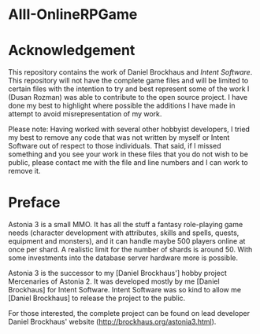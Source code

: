 # AIII-OnlineRPGame

# Acknowledgement 
This repository contains the work of Daniel Brockhaus and *Intent Software*. This repository will not have the complete game files and will be limited to certain files with the intention to try and best represent some of the work I (Dusan Rozman) was able to contribute to the open source project. I have done my best to highlight where possible the additions I have made in attempt to avoid misrepresentation of my work.

Please note: Having worked with several other hobbyist developers, I tried my best to remove any code that was not written by myself or Intent Software out of respect to those individuals. That said, if I missed something and you see your work in these files that you do not wish to be public, please contact me with the file and line numbers and I can work to remove it.

# Preface
Astonia 3 is a small MMO. It has all the stuff a fantasy role-playing game needs (character development with attributes, skills and spells, quests, equipment and monsters), and it can handle maybe 500 players online at once per shard. A realistic limit for the number of shards is around 50. With some investments into the database server hardware more is possible.

Astonia 3 is the successor to my [Daniel Brockhaus'] hobby project Mercenaries of Astonia 2. It was developed mostly by me [Daniel Brockhaus] for Intent Software. Intent Software was so kind to allow me [Daniel Brockhaus] to release the project to the public.

For those interested, the complete project can be found on lead developer Daniel Brockhaus' website (http://brockhaus.org/astonia3.html).
